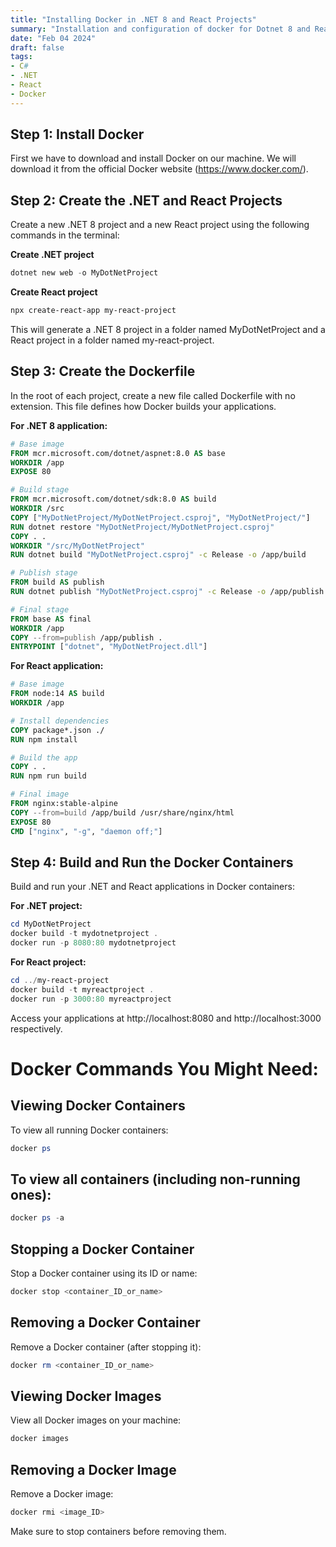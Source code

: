 ```yaml
---
title: "Installing Docker in .NET 8 and React Projects"
summary: "Installation and configuration of docker for Dotnet 8 and React, I have also added some commands that will help us."
date: "Feb 04 2024"
draft: false
tags:
- C#
- .NET
- React
- Docker
---
```


## **Step 1: Install Docker**
First we have to download and install Docker on our machine. We will download it from the official Docker website (https://www.docker.com/).

## **Step 2: Create the .NET and React Projects**
Create a new .NET 8 project and a new React project using the following commands in the terminal:


**Create .NET project**
```powershell
dotnet new web -o MyDotNetProject
```


**Create React project**
```powershell
npx create-react-app my-react-project
```

This will generate a .NET 8 project in a folder named MyDotNetProject and a React project in a folder named my-react-project.

## **Step 3: Create the Dockerfile**
In the root of each project, create a new file called Dockerfile with no extension. This file defines how Docker builds your applications.

**For .NET 8 application:**


```dockerfile
# Base image
FROM mcr.microsoft.com/dotnet/aspnet:8.0 AS base
WORKDIR /app
EXPOSE 80

# Build stage
FROM mcr.microsoft.com/dotnet/sdk:8.0 AS build
WORKDIR /src
COPY ["MyDotNetProject/MyDotNetProject.csproj", "MyDotNetProject/"]
RUN dotnet restore "MyDotNetProject/MyDotNetProject.csproj"
COPY . .
WORKDIR "/src/MyDotNetProject"
RUN dotnet build "MyDotNetProject.csproj" -c Release -o /app/build

# Publish stage
FROM build AS publish
RUN dotnet publish "MyDotNetProject.csproj" -c Release -o /app/publish

# Final stage
FROM base AS final
WORKDIR /app
COPY --from=publish /app/publish .
ENTRYPOINT ["dotnet", "MyDotNetProject.dll"]
```


**For React application:**


```dockerfile
# Base image
FROM node:14 AS build
WORKDIR /app

# Install dependencies
COPY package*.json ./
RUN npm install

# Build the app
COPY . .
RUN npm run build

# Final image
FROM nginx:stable-alpine
COPY --from=build /app/build /usr/share/nginx/html
EXPOSE 80
CMD ["nginx", "-g", "daemon off;"]
```

## **Step 4: Build and Run the Docker Containers**
Build and run your .NET and React applications in Docker containers:

**For .NET project:**


```powershell
cd MyDotNetProject
docker build -t mydotnetproject .
docker run -p 8080:80 mydotnetproject
```

**For React project:**


```powershell
cd ../my-react-project
docker build -t myreactproject .
docker run -p 3000:80 myreactproject
```

Access your applications at http://localhost:8080 and http://localhost:3000 respectively.

# **Docker Commands You Might Need:**
## **Viewing Docker Containers**
To view all running Docker containers:


```powershell
docker ps
```

## **To view all containers (including non-running ones):**


```powershell
docker ps -a
```

## **Stopping a Docker Container**
Stop a Docker container using its ID or name:


```powershell
docker stop <container_ID_or_name>
```

## **Removing a Docker Container**
Remove a Docker container (after stopping it):


```powershell
docker rm <container_ID_or_name>
```

## **Viewing Docker Images**
View all Docker images on your machine:


```powershell
docker images
```

## **Removing a Docker Image**
Remove a Docker image:


```powershell
docker rmi <image_ID>
```

Make sure to stop containers before removing them.